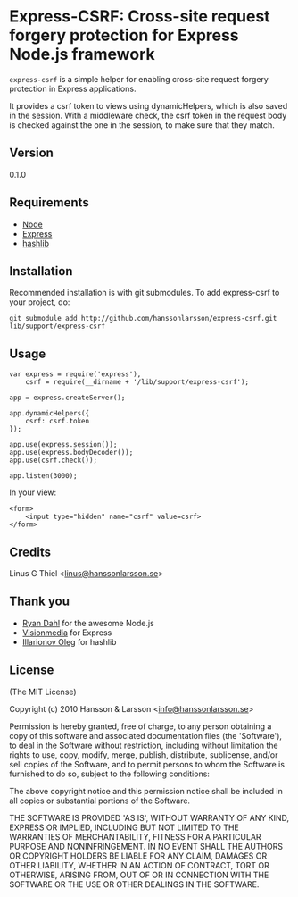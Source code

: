 Express-CSRF: Cross-site request forgery protection for Express Node.js framework
=================================================================================

`express-csrf` is a simple helper for enabling cross-site request forgery protection in Express applications.

It provides a csrf token to views using dynamicHelpers, which is also saved in the session. With a middleware check, the csrf token in the request body is checked against the one in the session, to make sure that they match.

## Version
0.1.0

## Requirements
- [Node](http://github.com/ry/node)
- [Express](http://github.com/visionmedia/express)
- [hashlib](http://github.com/brainfucker/hashlib)

## Installation

Recommended installation is with git submodules. To add express-csrf to your project, do:

    git submodule add http://github.com/hanssonlarsson/express-csrf.git lib/support/express-csrf

## Usage

    var express = require('express'),
        csrf = require(__dirname + '/lib/support/express-csrf');
    
    app = express.createServer();
    
    app.dynamicHelpers({
        csrf: csrf.token
    });
    
    app.use(express.session());
    app.use(express.bodyDecoder());
    app.use(csrf.check());
    
    app.listen(3000);

In your view:

    <form>
        <input type="hidden" name="csrf" value=csrf>
    </form>

## Credits

Linus G Thiel &lt;linus@hanssonlarsson.se&gt;

## Thank you

- [Ryan Dahl](http://github.com/ry) for the awesome Node.js
- [Visionmedia](http://github.com/visionmedia) for Express
- [Illarionov Oleg](http://github.com/brainfucker) for hashlib

## License 

(The MIT License)

Copyright (c) 2010 Hansson &amp; Larsson &lt;info@hanssonlarsson.se&gt;

Permission is hereby granted, free of charge, to any person obtaining
a copy of this software and associated documentation files (the
'Software'), to deal in the Software without restriction, including
without limitation the rights to use, copy, modify, merge, publish,
distribute, sublicense, and/or sell copies of the Software, and to
permit persons to whom the Software is furnished to do so, subject to
the following conditions:

The above copyright notice and this permission notice shall be
included in all copies or substantial portions of the Software.

THE SOFTWARE IS PROVIDED 'AS IS', WITHOUT WARRANTY OF ANY KIND,
EXPRESS OR IMPLIED, INCLUDING BUT NOT LIMITED TO THE WARRANTIES OF
MERCHANTABILITY, FITNESS FOR A PARTICULAR PURPOSE AND NONINFRINGEMENT.
IN NO EVENT SHALL THE AUTHORS OR COPYRIGHT HOLDERS BE LIABLE FOR ANY
CLAIM, DAMAGES OR OTHER LIABILITY, WHETHER IN AN ACTION OF CONTRACT,
TORT OR OTHERWISE, ARISING FROM, OUT OF OR IN CONNECTION WITH THE
SOFTWARE OR THE USE OR OTHER DEALINGS IN THE SOFTWARE.
